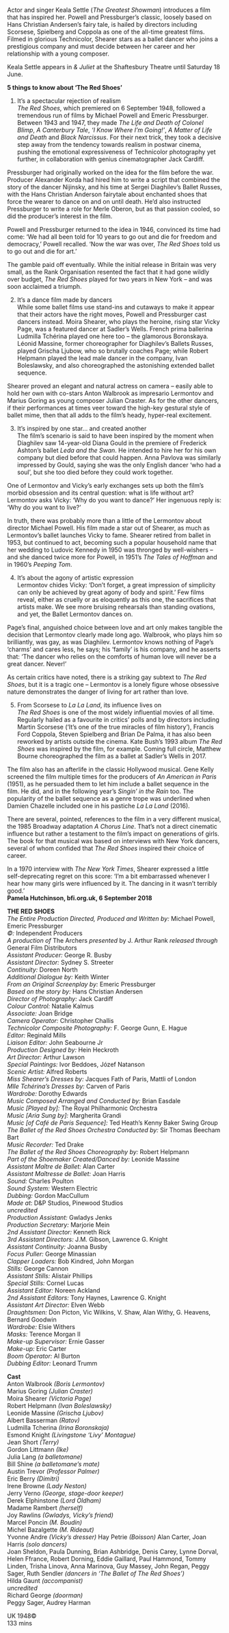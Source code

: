 
Actor and singer Keala Settle (_The Greatest Showman_) introduces a film that has inspired her. Powell and Pressburger’s classic, loosely based on Hans Christian Andersen’s fairy tale, is hailed by directors including Scorsese, Spielberg and Coppola as one of the all-time greatest films. Filmed in glorious Technicolor, Shearer stars as a ballet dancer who joins a prestigious company and must decide between her career and her relationship with a young composer.

Keala Settle appears in _& Juliet_ at the Shaftesbury Theatre until Saturday 18 June.

**5 things to know about ‘The Red Shoes’**<br>
1. It’s a spectacular rejection of realism<br>
_The Red Shoes_, which premiered on 6 September 1948, followed a tremendous run of films by Michael Powell and Emeric Pressburger. Between 1943 and 1947, they made _The Life and Death of Colonel Blimp_, _A Canterbury Tale_, _‘I Know Where I’m Going!’_, _A Matter of Life and Death_ and _Black Narcissus_. For their next trick, they took a decisive step away from the tendency towards realism in postwar cinema, pushing the emotional expressiveness of Technicolor photography yet further, in collaboration with genius cinematographer Jack Cardiff.

Pressburger had originally worked on the idea for the film before the war. Producer Alexander Korda had hired him to write a script that combined the story of the dancer Nijinsky, and his time at Sergei Diaghilev’s Ballet Russes, with the Hans Christian Anderson fairytale about enchanted shoes that force the wearer to dance on and on until death. He’d also instructed Pressburger to write a role for Merle Oberon, but as that passion cooled, so did the producer’s interest in the film.

Powell and Pressburger returned to the idea in 1946, convinced its time had come: ‘We had all been told for 10 years to go out and die for freedom and democracy,’ Powell recalled. ‘Now the war was over, _The Red Shoes_ told us to go out and die for art.’

The gamble paid off eventually. While the initial release in Britain was very small, as the Rank Organisation resented the fact that it had gone wildly over budget, _The Red Shoes_ played for two years in New York – and was soon acclaimed a triumph.

2. It’s a dance film made by dancers<br>
While some ballet films use stand-ins and cutaways to make it appear that their actors have the right moves, Powell and Pressburger cast dancers instead. Moira Shearer, who plays the heroine, rising star Vicky Page, was a featured dancer at Sadler’s Wells. French prima ballerina Ludmilla Tchérina played one here too – the glamorous Boronskaya. Léonid Massine, former choreographer for Diaghilev’s Ballets Russes, played Grischa Ljubow, who so brutally coaches Page; while Robert Helpmann played the lead male dancer in the company, Ivan Boleslawsky, and also choreographed the astonishing extended ballet sequence.

Shearer proved an elegant and natural actress on camera – easily able to hold her own with co-stars Anton Walbrook as impresario Lermontov and Marius Goring as young composer Julian Craster. As for the other dancers, if their performances at times veer toward the high-key gestural style of ballet mime, then that all adds to the film’s heady, hyper-real excitement.

3. It’s inspired by one star… and created another<br>
The film’s scenario is said to have been inspired by the moment when Diaghilev saw 14-year-old Diana Gould in the premiere of Frederick Ashton’s ballet _Leda and the Swan_. He intended to hire her for his own company but died before that could happen. Anna Pavlova was similarly impressed by Gould, saying she was the only English dancer ‘who had a soul’, but she too died before they could work together.

One of Lermontov and Vicky’s early exchanges sets up both the film’s morbid obsession and its central question: what is life without art? Lermontov asks Vicky: ‘Why do you want to dance?’ Her ingenuous reply is: ‘Why do you want to live?’

In truth, there was probably more than a little of the Lermontov about director Michael Powell. His film made a star out of Shearer, as much as Lermontov’s ballet launches Vicky to fame. Shearer retired from ballet in 1953, but continued to act, becoming such a popular household name that her wedding to Ludovic Kennedy in 1950 was thronged by well-wishers – and she danced twice more for Powell, in 1951’s _The Tales of Hoffman_ and in 1960’s _Peeping Tom_.

4. It’s about the agony of artistic expression<br>
Lermontov chides Vicky: ‘Don’t forget, a great impression of simplicity can only be achieved by great agony of body and spirit.’ Few films reveal, either as cruelly or as eloquently as this one, the sacrifices that artists make. We see more bruising rehearsals than standing ovations, and yet, the Ballet Lermontov dances on.

Page’s final, anguished choice between love and art only makes tangible the decision that Lermontov clearly made long ago. Walbrook, who plays him so brilliantly, was gay, as was Diaghilev. Lermontov knows nothing of Page’s ‘charms’ and cares less, he says; his ‘family’ is his company, and he asserts that: ‘The dancer who relies on the comforts of human love will never be a great dancer. Never!’

As certain critics have noted, there is a striking gay subtext to _The Red Shoes_, but it is a tragic one – Lermontov is a lonely figure whose obsessive nature demonstrates the danger of living for art rather than love.

5. From Scorsese to _La La Land_, its influence lives on<br>
_The Red Shoes_ is one of the most widely influential movies of all time. Regularly hailed as a favourite in critics’ polls and by directors including Martin Scorsese (‘It’s one of the true miracles of film history’), Francis Ford Coppola, Steven Spielberg and Brian De Palma, it has also been reworked by artists outside the cinema. Kate Bush’s 1993 album _The Red Shoes_ was inspired by the film, for example. Coming full circle, Matthew Bourne choreographed the film as a ballet at Sadler’s Wells in 2017.

The film also has an afterlife in the classic Hollywood musical. Gene Kelly screened the film multiple times for the producers of _An American in Paris_ (1951), as he persuaded them to let him include a ballet sequence in the film. He did, and in the following year’s _Singin’ in the Rain_ too. The popularity of the ballet sequence as a genre trope was underlined when Damien Chazelle included one in his pastiche _La La Land_ (2016).

There are several, pointed, references to the film in a very different musical, the 1985 Broadway adaptation _A Chorus Line_. That’s not a direct cinematic influence but rather a testament to the film’s impact on generations of girls. The book for that musical was based on interviews with New York dancers, several of whom confided that _The Red Shoes_ inspired their choice of career.

In a 1970 interview with _The_ _New York Times_, Shearer expressed a little self-deprecating regret on this score: ‘I’m a bit embarrassed whenever I hear how many girls were influenced by it. The dancing in it wasn’t terribly good.’<br>
**Pamela Hutchinson, bfi.org.uk, 6 September 2018**<br>

**THE RED SHOES**<br>
_The Entire Production Directed, Produced and Written by:_ Michael Powell, Emeric Pressburger<br>
_©:_ Independent Producers<br>
_A production of_ The Archers _presented_ by J. Arthur Rank _released through_ General Film Distributors<br>
_Assistant Producer:_ George R. Busby<br>
_Assistant Director:_ Sydney S. Streeter<br>
_Continuity:_ Doreen North<br>
_Additional Dialogue by:_ Keith Winter<br>
_From an Original Screenplay by:_ Emeric Pressburger<br>
_Based on the story by:_ Hans Christian Andersen<br>
_Director of Photography:_ Jack Cardiff<br>
_Colour Control:_ Natalie Kalmus<br>
_Associate:_ Joan Bridge<br>
_Camera Operator:_ Christopher Challis<br>
_Technicolor Composite Photography:_ F. George Gunn, E. Hague<br>
_Editor:_ Reginald Mills<br>
_Liaison Editor:_ John Seabourne Jr<br>
_Production Designed by:_ Hein Heckroth<br>
_Art Director:_ Arthur Lawson<br>
_Special Paintings:_ Ivor Beddoes, Józef Natanson<br>
_Scenic Artist:_ Alfred Roberts<br>
_Miss Shearer’s Dresses by:_ Jacques Fath of Paris, Mattli of London<br>
_Mlle Tchérina’s Dresses by:_ Carven of Paris<br>
_Wardrobe:_ Dorothy Edwards<br>
_Music Composed Arranged and Conducted by:_ Brian Easdale<br>
_Music [Played by]:_ The Royal Philharmonic Orchestra<br>
_Music [Aria Sung by]:_ Margherita Grandi<br>
_Music [of Café de Paris Sequence]:_ Ted Heath’s Kenny Baker Swing Group<br>
_The Ballet of the Red Shoes Orchestra Conducted by:_ Sir Thomas Beecham Bart<br>
_Music Recorder:_ Ted Drake<br>
_The Ballet of the Red Shoes Choreography by:_ Robert Helpmann<br>
_Part of the Shoemaker Created/Danced by:_ Leonide Massine<br>
_Assistant Maître de Ballet:_ Alan Carter<br>
_Assistant Maîtresse de Ballet:_ Joan Harris<br>
_Sound:_ Charles Poulton<br>
_Sound System:_ Western Electric<br>
_Dubbing:_ Gordon MacCullum<br>
_Made at_:  D&P Studios, Pinewood Studios<br>
_uncredited_<br>
_Production Assistant:_ Gwladys Jenks<br>
_Production Secretary:_ Marjorie Mein<br>
_2nd Assistant Director:_ Kenneth Rick<br>
_3rd Assistant Directors:_ J.M. Gibson, Lawrence G. Knight<br>
_Assistant Continuity:_ Joanna Busby<br>
_Focus Puller:_ George Minassian<br>
_Clapper Loaders:_ Bob Kindred, John Morgan<br>
_Stills:_ George Cannon<br>
_Assistant Stills:_ Alistair Phillips<br>
_Special Stills:_ Cornel Lucas<br>
_Assistant Editor:_ Noreen Ackland<br>
_2nd Assistant Editors:_ Tony Haynes, Lawrence G. Knight<br>
_Assistant Art Director:_ Elven Webb<br>
_Draughtsmen:_ Don Picton, Vic Wilkins, V. Shaw, Alan Withy, G. Heavens, Bernard Goodwin<br>
_Wardrobe:_ Elsie Withers<br>
_Masks:_ Terence Morgan II<br>
_Make-up Supervisor:_ Ernie Gasser<br>
_Make-up:_ Eric Carter<br>
_Boom Operator:_ Al Burton<br>
_Dubbing Editor:_ Leonard Trumm<br>

**Cast**<br>
Anton Walbrook _(Boris Lermontov)_<br>
Marius Goring _(Julian Craster)_<br>
Moira Shearer _(Victoria Page)_<br>
Robert Helpmann _(Ivan Boleslawsky)_<br>
Leonide Massine _(Grischa Ljubov)_<br>
Albert Basserman _(Ratov)_<br>
Ludmilla Tcherina _(Irina Boronskaja)_<br>
Esmond Knight _(Livingstone ‘Livy’ Montague)_<br>
Jean Short _(Terry)_<br>
Gordon Littmann _(Ike)_<br>
Julia Lang _(a balletomane)_<br>
Bill Shine _(a balletomane’s mate)_<br>
Austin Trevor _(Professor Palmer)_<br>
Eric Berry _(Dimitri)_<br>
Irene Browne _(Lady Neston)_<br>
Jerry Verno _(George, stage-door keeper)_<br>
Derek Elphinstone _(Lord Oldham)_<br>
Madame Rambert _(herself)_<br>
Joy Rawlins _(Gwladys, Vicky’s friend)_<br>
Marcel Poncin _(M. Boudin)_<br>
Michel Bazalgette _(M. Rideaut)_<br>
Yvonne Andre _(Vicky’s dresser)_
Hay Petrie _(Boisson)_
Alan Carter, Joan Harris _(solo dancers)_<br>
Joan Sheldon, Paula Dunning, Brian Ashbridge, Denis Carey, Lynne Dorval, Helen Ffrance, Robert Dorning, Eddie Gaillard, Paul Hammond, Tommy Linden, Trisha Linova, Anna Marinova, Guy Massey, John Regan, Peggy Sager, Ruth Sendler _(dancers in ‘The Ballet of The Red Shoes’)_<br>
Hilda Gaunt _(accompanist)_<br>
_uncredited_<br>
Richard George _(doorman)_<br>
Peggy Sager, Audrey Harman<br>

UK 1948©<br>
133 mins<br>
<!--stackedit_data:
eyJoaXN0b3J5IjpbMTAyNzAzNDk1Nl19
-->